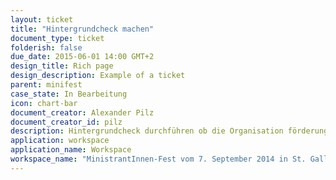 ```yaml
---
layout: ticket
title: "Hintergrundcheck machen"
document_type: ticket
folderish: false
due_date: 2015-06-01 14:00 GMT+2
design_title: Rich page
design_description: Example of a ticket
parent: minifest
case_state: In Bearbeitung
icon: chart-bar
document_creator: Alexander Pilz
document_creator_id: pilz
description: Hintergrundcheck durchführen ob die Organisation förderungswürdig ist.
application: workspace
application_name: Workspace
workspace_name: "MinistrantInnen-Fest vom 7. September 2014 in St. Gallen"
---
```


